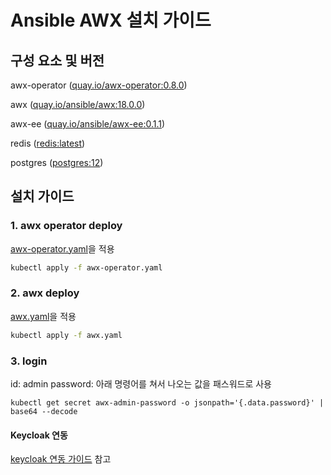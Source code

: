 # Ansible AWX 설치 가이드

## 구성 요소 및 버전
awx-operator ([quay.io/awx-operator:0.8.0]())

awx ([quay.io/ansible/awx:18.0.0]())

awx-ee ([quay.io/ansible/awx-ee:0.1.1]())

redis ([redis:latest](https://hub.docker.com/layers/redis/library/redis/latest/images/sha256-b4b16c2978639e1423f3618732a75bb53967c6e3bf3722a3f8c31f9691743eea?context=explore))

postgres ([postgres:12](https://hub.docker.com/layers/postgres/library/postgres/12/images/sha256-328b452c593fa415c523ac54ec06a1170c4fccf170f41aa967ab159765c44f89?context=explore))


## 설치 가이드
### 1. awx operator deploy
[awx-operator.yaml](yamls/awx-operator.yaml)을 적용
```bash
kubectl apply -f awx-operator.yaml
```


### 2. awx deploy
[awx.yaml](yamls/awx.yaml)을 적용
```bash
kubectl apply -f awx.yaml
```

### 3. login
id: admin
password: 아래 명령어를 쳐서 나오는 값을 패스워드로 사용
```
kubectl get secret awx-admin-password -o jsonpath='{.data.password}' | base64 --decode
```


#### Keycloak 연동
[keycloak 연동 가이드](keycloak.md) 참고